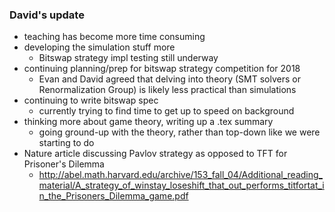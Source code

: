 ### David's update

- teaching has become more time consuming
- developing the simulation stuff more
  - Bitswap strategy impl testing still underway
- continuing planning/prep for bitswap strategy competition for 2018
  - Evan and David agreed that delving into theory (SMT solvers or Renormalization Group) is likely less practical than simulations
- continuing to write bitswap spec
  - currently trying to find time to get up to speed on background
- thinking more about game theory, writing up a .tex summary
  - going ground-up with the theory, rather than top-down like we were starting to do
- Nature article discussing Pavlov strategy as opposed to TFT for Prisoner's Dilemma
  - http://abel.math.harvard.edu/archive/153_fall_04/Additional_reading_material/A_strategy_of_winstay_loseshift_that_out_performs_titfortat_in_the_Prisoners_Dilemma_game.pdf
